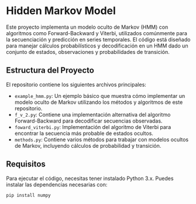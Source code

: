 # Hidden Markov Model

Este proyecto implementa un modelo oculto de Markov (HMM) con algoritmos como Forward-Backward y Viterbi, utilizados comúnmente para la secuenciación y predicción en series temporales. El código está diseñado para manejar cálculos probabilísticos y decodificación en un HMM dado un conjunto de estados, observaciones y probabilidades de transición.

## Estructura del Proyecto

El repositorio contiene los siguientes archivos principales:

- `example_hmm.py`: Un ejemplo básico que muestra cómo implementar un modelo oculto de Markov utilizando los métodos y algoritmos de este repositorio.
- `f_v_2.py`: Contiene una implementación alternativa del algoritmo Forward-Backward para decodificar secuencias observadas.
- `foward_viterbi.py`: Implementación del algoritmo de Viterbi para encontrar la secuencia más probable de estados ocultos.
- `methods.py`: Contiene varios métodos para trabajar con modelos ocultos de Markov, incluyendo cálculos de probabilidad y transición.

## Requisitos

Para ejecutar el código, necesitas tener instalado Python 3.x. Puedes instalar las dependencias necesarias con:

```bash
pip install numpy

